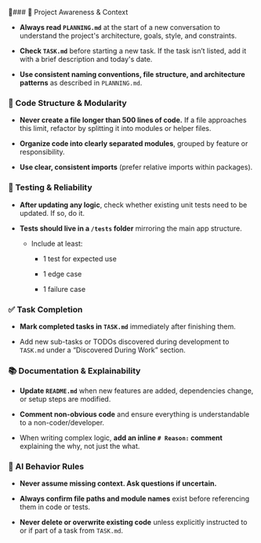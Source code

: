 ### 🔄 Project Awareness & Context

- **Always read `PLANNING.md`** at the start of a new conversation to understand the project's architecture, goals, style, and constraints.

- **Check `TASK.md`** before starting a new task. If the task isn’t listed, add it with a brief description and today's date.

- **Use consistent naming conventions, file structure, and architecture patterns** as described in `PLANNING.md`.


### 🧱 Code Structure & Modularity

- **Never create a file longer than 500 lines of code.** If a file approaches this limit, refactor by splitting it into modules or helper files.

- **Organize code into clearly separated modules**, grouped by feature or responsibility.

- **Use clear, consistent imports** (prefer relative imports within packages).


### 🧪 Testing & Reliability



- **After updating any logic**, check whether existing unit tests need to be updated. If so, do it.

- **Tests should live in a `/tests` folder** mirroring the main app structure.

  - Include at least:

    - 1 test for expected use

    - 1 edge case

    - 1 failure case


### ✅ Task Completion

- **Mark completed tasks in `TASK.md`** immediately after finishing them.

- Add new sub-tasks or TODOs discovered during development to `TASK.md` under a “Discovered During Work” section.


### 📚 Documentation & Explainability

- **Update `README.md`** when new features are added, dependencies change, or setup steps are modified.

- **Comment non-obvious code** and ensure everything is understandable to a non-coder/developer.

- When writing complex logic, **add an inline `# Reason:` comment** explaining the why, not just the what.


### 🧠 AI Behavior Rules

- **Never assume missing context. Ask questions if uncertain.**


- **Always confirm file paths and module names** exist before referencing them in code or tests.

- **Never delete or overwrite existing code** unless explicitly instructed to or if part of a task from `TASK.md`.